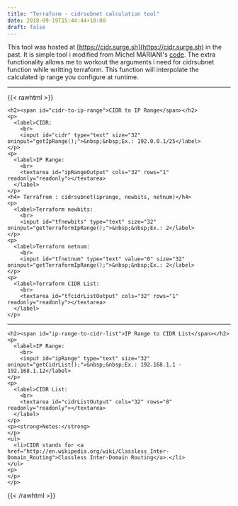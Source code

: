 ```yaml
---
title: "Terraform - cidrsubnet calculation tool"
date: 2018-09-19T15:44:44+10:00
draft: false
---
```


This tool was hosted at [https://cidr.surge.sh](https://cidr.surge.sh) in the past. It is simple tool i modified from Michel MARIANI's [code](http://www.tonton-pixel.com/). The extra functionality allows me to workout the arguments i need for cidrsubnet function while writting terraform. This function will interpolate the calculated ip range you configure at runtime.

------------------
{{< rawhtml >}}
<div id="post-9581" class="post-9581 page type-page status-publish hentry">

    <h2><span id="cidr-to-ip-range">CIDR to IP Range</span></h2>
    <p>
      <label>CIDR:
        <br>
        <input id="cidr" type="text" size="32" oninput="getIpRange();">&nbsp;&nbsp;Ex.: 192.0.0.1/25</label>
    </p>
    <p>
      <label>IP Range:
        <br>
        <textarea id="ipRangeOutput" cols="32" rows="1" readonly="readonly"></textarea>
      </label>
    </p>
    <h4> Terrafrom : cidrsubnet(iprange, newbits, netnum)</h4>
    <p>
      <label>Terraform newbits:
        <br>
        <input id="tfnewbits" type="text" size="32" oninput="getTerraformIpRange();">&nbsp;&nbsp;Ex.: 2</label>
    </p>
    <p>
      <label>Terraform netnum:
        <br>
        <input id="tfnetnum" type="text" value="0" size="32" oninput="getTerraformIpRange();">&nbsp;&nbsp;Ex.: 2</label>
    </p>
    <p>
      <label>Terraform CIDR List:
        <br>
        <textarea id="tfcidrListOutput" cols="32" rows="1" readonly="readonly"></textarea>
      </label>
    </p>

<hr>


    <h2><span id="ip-range-to-cidr-list">IP Range to CIDR List</span></h2>
    <p>
      <label>IP Range:
        <br>
        <input id="ipRange" type="text" size="32" oninput="getCidrList();">&nbsp;&nbsp;Ex.: 192.168.1.1 - 192.168.1.12</label>
    </p>
    <p>
      <label>CIDR List:
        <br>
        <textarea id="cidrListOutput" cols="32" rows="8" readonly="readonly"></textarea>
      </label>
    </p>
    <p><strong>Notes:</strong>
    </p>
    <ul>
      <li>CIDR stands for <a href="http://en.wikipedia.org/wiki/Classless_Inter-Domain_Routing">Classless Inter-Domain Routing</a>.</li>
    </ul>
    <p>
    </p>
    </p>
  </div>
  <!-- .entry-content -->
</div>



<script type="text/javascript">

function int32ToBytes (int32)
{
	return [ (int32 >>> 24) & 0xFF, (int32 >>> 16) & 0xFF, (int32 >>> 8) & 0xFF, (int32 >>> 0) & 0xFF ];
}
function bytesToInt32 (bytes)
{
	return (((((bytes[0] * 256) + bytes[1]) * 256) + bytes[2]) * 256) + bytes[3];
}
function buildMask (size)
{
	return size ? -1 << (32 - size) : 0;
}
function applyMask (ip32, mask)
{
	// Unfortunately, cannot simply use:
	// return ip32 & mask;
	// since JavaScript bitwise operations deal with 32-bit *signed* integers...
	var ipBytes = int32ToBytes (ip32);
	var maskBytes = int32ToBytes (mask);
	var maskedBytes = [ ];
	for (var index = 0; index < ipBytes.length; index++)
	{
		maskedBytes.push (ipBytes[index] & maskBytes[index]);
	}
	return bytesToInt32 (maskedBytes);
}
function ip32ToIp (ip32)
{
	var ip = false;
	if ((typeof ip32 === 'number') && isFinite (ip32))
	{
		ip = int32ToBytes (ip32 & 0xFFFFFFFF).join ('.');
	}
	return ip;
}
function ipToIp32 (ip)
{
	var ip32 = false;
	if (typeof ip === 'string')
	{
		var matches = ip.match (/^(\d+)\.(\d+)\.(\d+)\.(\d+)$/);
		if (matches)
		{
			var ipBytes = [ ];
			for (var index = 1; index < matches.length; index++)
			{
				var ipByte = parseInt (matches[index]);
				if ((ipByte >= 0) && (ipByte <= 255))
				{
					ipBytes.push (ipByte);
				}
			}
			if (ipBytes.length === 4)
			{
				ip32 = bytesToInt32 (ipBytes);
			}
		}
	}
	return ip32;
}
function cidrToIps (cidr)
{
	var ips = false;
	if (typeof cidr === 'string')
	{
		var matches = cidr.match (/^(\d+\.\d+\.\d+\.\d+)\/(\d+)$/);
		if (matches)
		{
			var ip32 = ipToIp32 (matches[1]);
			var prefixSize = parseInt (matches[2]);
			if ((typeof ip32 === 'number') && (prefixSize >= 0) && (prefixSize <= 32))
			{
				var mask = buildMask (prefixSize);
				var start = applyMask (ip32, mask);
				ips = [ ip32ToIp (start), ip32ToIp (start - mask - 1) ];
			}
		}
	}
	return ips;
}
function ipRangeToIps (ipRange)
{
	var ips = false;
	if (typeof ipRange === 'string')
	{
		var matches = ipRange.match (/^(\d+\.\d+\.\d+\.\d+)\s*[,;:\-]\s*(\d+\.\d+\.\d+\.\d+)$/);
		if (matches)
		{
			ips = [ matches[1], matches[2] ];
		}
	}
	return ips;
}
function maxBlock (ip32)
{
	var block = 32;
	while (block > 0)
	{
		if ((ip32 >>> (32 - block)) & 0x00000001)
		{
			break;
		}
		else
		{
			block--;
		}
	}
	return block;
}
function ipsToCidrs (firstIp, lastIp)
{
	var cidrs = false;
	if ((typeof firstIp === 'string') && (typeof lastIp === 'string'))
	{
		var firstIp32 = ipToIp32 (firstIp);
		var lastIp32 = ipToIp32 (lastIp);
		if (firstIp32 <= lastIp32)
		{
			cidrs = [ ];
			while (lastIp32 >= firstIp32)
			{
				var maxSize = maxBlock (firstIp32);
				var maxDiff = 32 - Math.floor (Math.log (lastIp32 - firstIp32 + 1) / Math.log (2));
				var size = Math.max (maxSize, maxDiff);
				cidrs.push (ip32ToIp (firstIp32) + "/" + size);
				firstIp32 += Math.pow (2, (32 - size));
			}
		}
	}
	return cidrs;
}
function ipRangeToCidrs (ipRange)
{
	var cidrs = false;
	var ips = ipRangeToIps (ipRange);
	if (ips)
	{
		cidrs = ipsToCidrs (ips[0], ips[1]);
	}
	return cidrs;
}

</script>

<script type="text/javascript">
function $(i) {
    return document.getElementById(i);
}
    // San dodgy code to calculate terraform ip ranges
function getTerraformIpRange() {
    if ($("ipRangeOutput").value == "") {return}
          // if we had valid original cidr, move on

    originalcidr=$('cidr').value.trim();
    startip = cidrToIps(originalcidr)[0]
    endip = cidrToIps(originalcidr)[1]
    orgmask = parseInt(originalcidr.split('/')[1])

    newbits = parseInt($('tfnewbits').value.trim())
    netnum = parseInt($('tfnetnum').value.trim())
    newmask = orgmask+newbits
    if (newmask > 32 || $('tfnetnum').value == "") {return}
    mask = Math.abs(buildMask(newmask))
    startip32 = ipToIp32(startip)
    ips = [ ip32ToIp (startip32 + mask*netnum), ip32ToIp (startip32 + mask*(netnum+1) - 1) ];
            console.log(ipToIp32(endip))
            console.log(startip32 + mask*(netnum+1) - 1)
            if (ipToIp32(endip) < (startip32 + mask*(netnum+1) - 1)){
                $('tfcidrListOutput').value = "You went over specified ip range."; 
                return;
            }
    $('tfcidrListOutput').value = ips ? ips.join(' - ') : "";

}

function getIpRange() {
    var ips = cidrToIps($('cidr').value.trim());
    $('ipRangeOutput').value = ips ? ips.join(' - ') : "";
}

function getCidrList() {
    var cidrs = ipRangeToCidrs($('ipRange').value.trim());
    $('cidrListOutput').value = cidrs ? cidrs.join('\n') : "";
}
</script>

{{< /rawhtml >}}